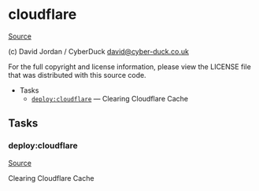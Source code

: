 <!-- DO NOT EDIT THIS FILE! -->
<!-- Instead edit contrib/cloudflare.php -->
<!-- Then run bin/docgen -->

# cloudflare

[Source](/contrib/cloudflare.php)

(c) David Jordan / CyberDuck <david@cyber-duck.co.uk>

For the full copyright and license information, please view the LICENSE
file that was distributed with this source code.


* Tasks
  * [`deploy:cloudflare`](#deploy:cloudflare) — Clearing Cloudflare Cache


## Tasks
### deploy:cloudflare
[Source](/contrib/cloudflare.php#L11)

Clearing Cloudflare Cache



